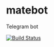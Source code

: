 # matebot
Telegram bot

[![Build Status](https://travis-ci.org/arusland/matebot.svg?branch=master)](https://travis-ci.org/arusland/matebot)




